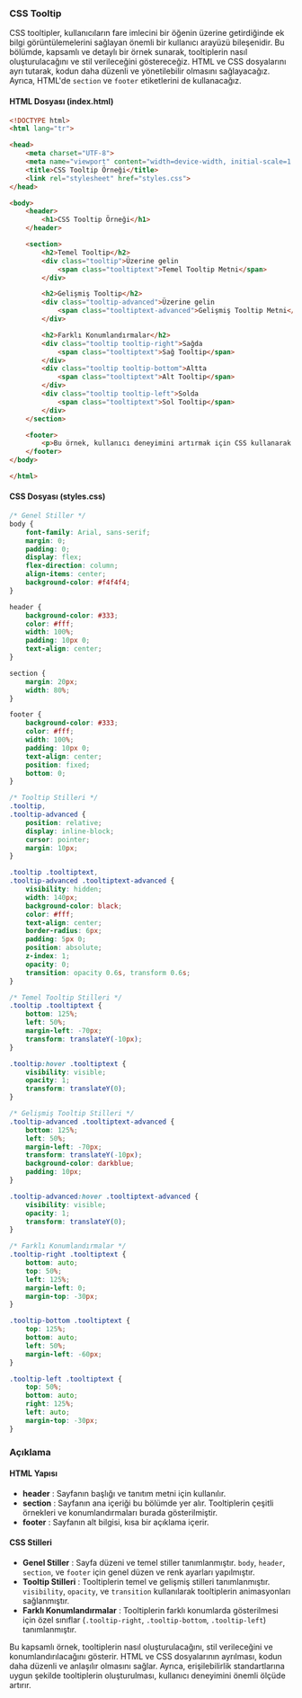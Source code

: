 ### CSS Tooltip 

CSS tooltipler, kullanıcıların fare imlecini bir öğenin üzerine getirdiğinde ek bilgi görüntülemelerini sağlayan önemli bir kullanıcı arayüzü bileşenidir. Bu bölümde, kapsamlı ve detaylı bir örnek sunarak, tooltiplerin nasıl oluşturulacağını ve stil verileceğini göstereceğiz. HTML ve CSS dosyalarını ayrı tutarak, kodun daha düzenli ve yönetilebilir olmasını sağlayacağız. Ayrıca, HTML'de `section` ve `footer` etiketlerini de kullanacağız.

#### HTML Dosyası (index.html)

```html
<!DOCTYPE html>
<html lang="tr">

<head>
    <meta charset="UTF-8">
    <meta name="viewport" content="width=device-width, initial-scale=1.0">
    <title>CSS Tooltip Örneği</title>
    <link rel="stylesheet" href="styles.css">
</head>

<body>
    <header>
        <h1>CSS Tooltip Örneği</h1>
    </header>

    <section>
        <h2>Temel Tooltip</h2>
        <div class="tooltip">Üzerine gelin
            <span class="tooltiptext">Temel Tooltip Metni</span>
        </div>

        <h2>Gelişmiş Tooltip</h2>
        <div class="tooltip-advanced">Üzerine gelin
            <span class="tooltiptext-advanced">Gelişmiş Tooltip Metni</span>
        </div>

        <h2>Farklı Konumlandırmalar</h2>
        <div class="tooltip tooltip-right">Sağda
            <span class="tooltiptext">Sağ Tooltip</span>
        </div>
        <div class="tooltip tooltip-bottom">Altta
            <span class="tooltiptext">Alt Tooltip</span>
        </div>
        <div class="tooltip tooltip-left">Solda
            <span class="tooltiptext">Sol Tooltip</span>
        </div>
    </section>

    <footer>
        <p>Bu örnek, kullanıcı deneyimini artırmak için CSS kullanarak nasıl tooltip oluşturulacağını göstermektedir.</p>
    </footer>
</body>

</html>
```

#### CSS Dosyası (styles.css)

```css
/* Genel Stiller */
body {
    font-family: Arial, sans-serif;
    margin: 0;
    padding: 0;
    display: flex;
    flex-direction: column;
    align-items: center;
    background-color: #f4f4f4;
}

header {
    background-color: #333;
    color: #fff;
    width: 100%;
    padding: 10px 0;
    text-align: center;
}

section {
    margin: 20px;
    width: 80%;
}

footer {
    background-color: #333;
    color: #fff;
    width: 100%;
    padding: 10px 0;
    text-align: center;
    position: fixed;
    bottom: 0;
}

/* Tooltip Stilleri */
.tooltip,
.tooltip-advanced {
    position: relative;
    display: inline-block;
    cursor: pointer;
    margin: 10px;
}

.tooltip .tooltiptext,
.tooltip-advanced .tooltiptext-advanced {
    visibility: hidden;
    width: 140px;
    background-color: black;
    color: #fff;
    text-align: center;
    border-radius: 6px;
    padding: 5px 0;
    position: absolute;
    z-index: 1;
    opacity: 0;
    transition: opacity 0.6s, transform 0.6s;
}

/* Temel Tooltip Stilleri */
.tooltip .tooltiptext {
    bottom: 125%;
    left: 50%;
    margin-left: -70px;
    transform: translateY(-10px);
}

.tooltip:hover .tooltiptext {
    visibility: visible;
    opacity: 1;
    transform: translateY(0);
}

/* Gelişmiş Tooltip Stilleri */
.tooltip-advanced .tooltiptext-advanced {
    bottom: 125%;
    left: 50%;
    margin-left: -70px;
    transform: translateY(-10px);
    background-color: darkblue;
    padding: 10px;
}

.tooltip-advanced:hover .tooltiptext-advanced {
    visibility: visible;
    opacity: 1;
    transform: translateY(0);
}

/* Farklı Konumlandırmalar */
.tooltip-right .tooltiptext {
    bottom: auto;
    top: 50%;
    left: 125%;
    margin-left: 0;
    margin-top: -30px;
}

.tooltip-bottom .tooltiptext {
    top: 125%;
    bottom: auto;
    left: 50%;
    margin-left: -60px;
}

.tooltip-left .tooltiptext {
    top: 50%;
    bottom: auto;
    right: 125%;
    left: auto;
    margin-top: -30px;
}
```

### Açıklama

#### HTML Yapısı

* **header** : Sayfanın başlığı ve tanıtım metni için kullanılır.
* **section** : Sayfanın ana içeriği bu bölümde yer alır. Tooltiplerin çeşitli örnekleri ve konumlandırmaları burada gösterilmiştir.
* **footer** : Sayfanın alt bilgisi, kısa bir açıklama içerir.

#### CSS Stilleri

* **Genel Stiller** : Sayfa düzeni ve temel stiller tanımlanmıştır. `body`,  `header`,  `section`, ve `footer` için genel düzen ve renk ayarları yapılmıştır.
* **Tooltip Stilleri** : Tooltiplerin temel ve gelişmiş stilleri tanımlanmıştır. `visibility`,  `opacity`, ve `transition` kullanılarak tooltiplerin animasyonları sağlanmıştır.
* **Farklı Konumlandırmalar** : Tooltiplerin farklı konumlarda gösterilmesi için özel sınıflar (`.tooltip-right`,  `.tooltip-bottom`,  `.tooltip-left`) tanımlanmıştır.

Bu kapsamlı örnek, tooltiplerin nasıl oluşturulacağını, stil verileceğini ve konumlandırılacağını gösterir. HTML ve CSS dosyalarının ayrılması, kodun daha düzenli ve anlaşılır olmasını sağlar. Ayrıca, erişilebilirlik standartlarına uygun şekilde tooltiplerin oluşturulması, kullanıcı deneyimini önemli ölçüde artırır.
